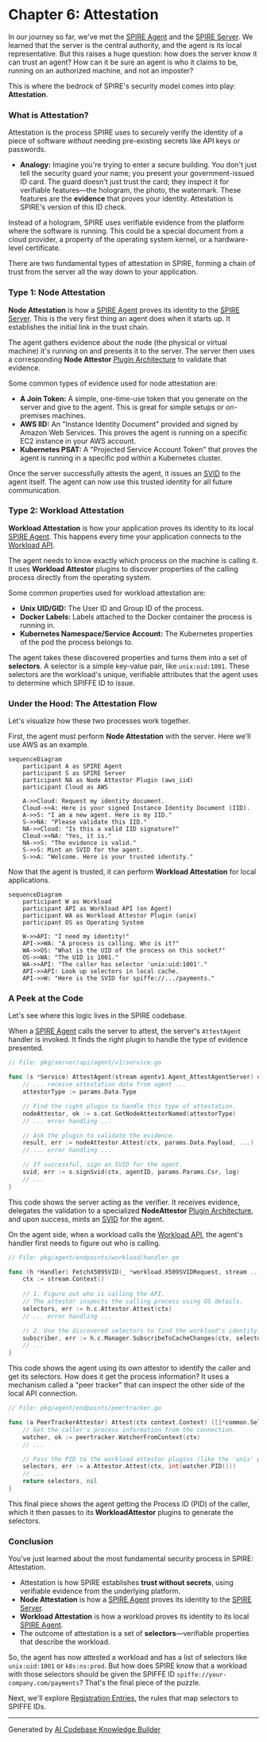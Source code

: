 # Chapter 6: Attestation

In our journey so far, we've met the [SPIRE Agent](04_spire_agent_.md) and the [SPIRE Server](05_spire_server_.md). We learned that the server is the central authority, and the agent is its local representative. But this raises a huge question: how does the server know it can trust an agent? How can it be sure an agent is who it claims to be, running on an authorized machine, and not an imposter?

This is where the bedrock of SPIRE's security model comes into play: **Attestation**.

### What is Attestation?

Attestation is the process SPIRE uses to securely verify the identity of a piece of software *without* needing pre-existing secrets like API keys or passwords.

*   **Analogy:** Imagine you're trying to enter a secure building. You don't just tell the security guard your name; you present your government-issued ID card. The guard doesn't just trust the card; they inspect it for verifiable features—the hologram, the photo, the watermark. These features are the **evidence** that proves your identity. Attestation is SPIRE's version of this ID check.

Instead of a hologram, SPIRE uses verifiable evidence from the platform where the software is running. This could be a special document from a cloud provider, a property of the operating system kernel, or a hardware-level certificate.

There are two fundamental types of attestation in SPIRE, forming a chain of trust from the server all the way down to your application.

### Type 1: Node Attestation

**Node Attestation** is how a [SPIRE Agent](04_spire_agent_.md) proves its identity to the [SPIRE Server](05_spire_server_.md). This is the very first thing an agent does when it starts up. It establishes the initial link in the trust chain.

The agent gathers evidence about the node (the physical or virtual machine) it's running on and presents it to the server. The server then uses a corresponding **Node Attestor** [Plugin Architecture](08_plugin_architecture_.md) to validate that evidence.

Some common types of evidence used for node attestation are:
*   **A Join Token:** A simple, one-time-use token that you generate on the server and give to the agent. This is great for simple setups or on-premises machines.
*   **AWS IID:** An "Instance Identity Document" provided and signed by Amazon Web Services. This proves the agent is running on a specific EC2 instance in your AWS account.
*   **Kubernetes PSAT:** A "Projected Service Account Token" that proves the agent is running in a specific pod within a Kubernetes cluster.

Once the server successfully attests the agent, it issues an [SVID](01_svid__spiffe_verifiable_identity_document__.md) to the agent itself. The agent can now use this trusted identity for all future communication.

### Type 2: Workload Attestation

**Workload Attestation** is how your application proves its identity to its local [SPIRE Agent](04_spire_agent_.md). This happens every time your application connects to the [Workload API](03_workload_api_.md).

The agent needs to know exactly which process on the machine is calling it. It uses **Workload Attestor** plugins to discover properties of the calling process directly from the operating system.

Some common properties used for workload attestation are:
*   **Unix UID/GID:** The User ID and Group ID of the process.
*   **Docker Labels:** Labels attached to the Docker container the process is running in.
*   **Kubernetes Namespace/Service Account:** The Kubernetes properties of the pod the process belongs to.

The agent takes these discovered properties and turns them into a set of **selectors**. A selector is a simple key-value pair, like `unix:uid:1001`. These selectors are the workload's unique, verifiable attributes that the agent uses to determine which SPIFFE ID to issue.

### Under the Hood: The Attestation Flow

Let's visualize how these two processes work together.

First, the agent must perform **Node Attestation** with the server. Here we'll use AWS as an example.

```mermaid
sequenceDiagram
    participant A as SPIRE Agent
    participant S as SPIRE Server
    participant NA as Node Attestor Plugin (aws_iid)
    participant Cloud as AWS

    A->>Cloud: Request my identity document.
    Cloud->>A: Here is your signed Instance Identity Document (IID).
    A->>S: "I am a new agent. Here is my IID."
    S->>NA: "Please validate this IID."
    NA->>Cloud: "Is this a valid IID signature?"
    Cloud->>NA: "Yes, it is."
    NA->>S: "The evidence is valid."
    S->>S: Mint an SVID for the agent.
    S->>A: "Welcome. Here is your trusted identity."
```

Now that the agent is trusted, it can perform **Workload Attestation** for local applications.

```mermaid
sequenceDiagram
    participant W as Workload
    participant API as Workload API (on Agent)
    participant WA as Workload Attestor Plugin (unix)
    participant OS as Operating System

    W->>API: "I need my identity!"
    API->>WA: "A process is calling. Who is it?"
    WA->>OS: "What is the UID of the process on this socket?"
    OS->>WA: "The UID is 1001."
    WA->>API: "The caller has selector 'unix:uid:1001'."
    API->>API: Look up selectors in local cache.
    API->>W: "Here is the SVID for spiffe://.../payments."
```

### A Peek at the Code

Let's see where this logic lives in the SPIRE codebase.

When a [SPIRE Agent](04_spire_agent_.md) calls the server to attest, the server's `AttestAgent` handler is invoked. It finds the right plugin to handle the type of evidence presented.

```go
// File: pkg/server/api/agent/v1/service.go

func (s *Service) AttestAgent(stream agentv1.Agent_AttestAgentServer) error {
    // ... receive attestation data from agent ...
    attestorType := params.Data.Type

    // Find the right plugin to handle this type of attestation.
    nodeAttestor, ok := s.cat.GetNodeAttestorNamed(attestorType)
    // ... error handling ...

    // Ask the plugin to validate the evidence.
    result, err := nodeAttestor.Attest(ctx, params.Data.Payload, ...)
    // ... error handling ...

    // If successful, sign an SVID for the agent.
    svid, err := s.signSvid(ctx, agentID, params.Params.Csr, log)
    // ...
}
```
This code shows the server acting as the verifier. It receives evidence, delegates the validation to a specialized **NodeAttestor** [Plugin Architecture](08_plugin_architecture_.md), and upon success, mints an [SVID](01_svid__spiffe_verifiable_identity_document__.md) for the agent.

On the agent side, when a workload calls the [Workload API](03_workload_api_.md), the agent's handler first needs to figure out who is calling.

```go
// File: pkg/agent/endpoints/workload/handler.go

func (h *Handler) FetchX509SVID(_ *workload.X509SVIDRequest, stream ...) error {
    ctx := stream.Context()
    
    // 1. Figure out who is calling the API.
    // The attestor inspects the calling process using OS details.
    selectors, err := h.c.Attestor.Attest(ctx)
    // ... error handling ...

    // 2. Use the discovered selectors to find the workload's identity.
    subscriber, err := h.c.Manager.SubscribeToCacheChanges(ctx, selectors)
    // ...
}
```
This code shows the agent using its own attestor to identify the caller and get its selectors. How does it get the process information? It uses a mechanism called a "peer tracker" that can inspect the other side of the local API connection.

```go
// File: pkg/agent/endpoints/peertracker.go

func (a PeerTrackerAttestor) Attest(ctx context.Context) ([]*common.Selector, error) {
    // Get the caller's process information from the connection.
    watcher, ok := peertracker.WatcherFromContext(ctx)
    // ...

    // Pass the PID to the workload attestor plugins (like the 'unix' plugin).
    selectors, err := a.Attestor.Attest(ctx, int(watcher.PID()))
    // ...
    return selectors, nil
}
```
This final piece shows the agent getting the Process ID (PID) of the caller, which it then passes to its **WorkloadAttestor** plugins to generate the selectors.

### Conclusion

You've just learned about the most fundamental security process in SPIRE: Attestation.

*   Attestation is how SPIRE establishes **trust without secrets**, using verifiable evidence from the underlying platform.
*   **Node Attestation** is how a [SPIRE Agent](04_spire_agent_.md) proves its identity to the [SPIRE Server](05_spire_server_.md).
*   **Workload Attestation** is how a workload proves its identity to its local [SPIRE Agent](04_spire_agent_.md).
*   The outcome of attestation is a set of **selectors**—verifiable properties that describe the workload.

So, the agent has now attested a workload and has a list of selectors like `unix:uid:1001` or `k8s:ns:prod`. But how does SPIRE know that a workload with those selectors should be given the SPIFFE ID `spiffe://your-company.com/payments`? That's the final piece of the puzzle.

Next, we'll explore [Registration Entries](07_registration_entries_.md), the rules that map selectors to SPIFFE IDs.

---

Generated by [AI Codebase Knowledge Builder](https://github.com/The-Pocket/Tutorial-Codebase-Knowledge)
